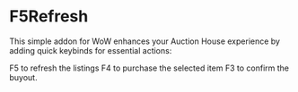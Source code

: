 # F5Refresh

This simple addon for WoW enhances your Auction House experience by adding quick keybinds for essential actions:

F5 to refresh the listings
F4 to purchase the selected item
F3 to confirm the buyout.
